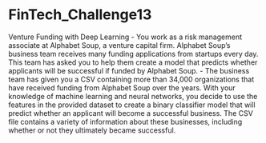 # FinTech_Challenge13
Venture Funding with Deep Learning - You work as a risk management associate at Alphabet Soup, a venture capital firm. Alphabet Soup’s business team receives many funding applications from startups every day. This team has asked you to help them create a model that predicts whether applicants will be successful if funded by Alphabet Soup. - The business team has given you a CSV containing more than 34,000 organizations that have received funding from Alphabet Soup over the years. With your knowledge of machine learning and neural networks, you decide to use the features in the provided dataset to create a binary classifier model that will predict whether an applicant will become a successful business. The CSV file contains a variety of information about these businesses, including whether or not they ultimately became successful.
